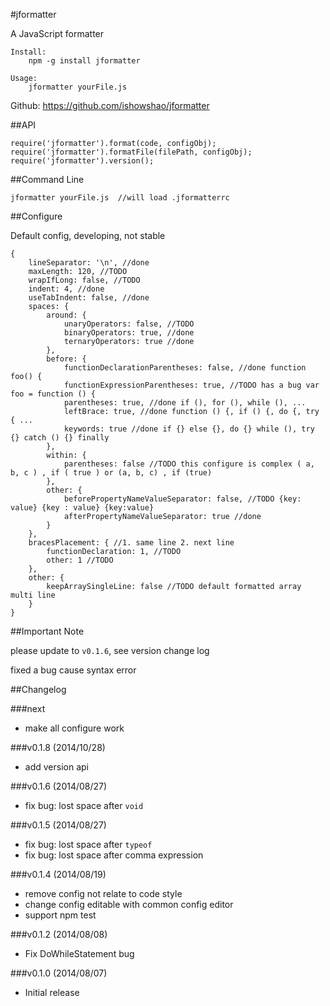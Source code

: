#jformatter

A JavaScript formatter

    Install:
        npm -g install jformatter

    Usage:
        jformatter yourFile.js


Github: <https://github.com/ishowshao/jformatter>

##API

    require('jformatter').format(code, configObj);
    require('jformatter').formatFile(filePath, configObj);
    require('jformatter').version();

##Command Line

    jformatter yourFile.js  //will load .jformatterrc

##Configure

Default config, developing, not stable

    {
        lineSeparator: '\n', //done
        maxLength: 120, //TODO
        wrapIfLong: false, //TODO
        indent: 4, //done
        useTabIndent: false, //done
        spaces: {
            around: {
                unaryOperators: false, //TODO
                binaryOperators: true, //done
                ternaryOperators: true //done
            },
            before: {
                functionDeclarationParentheses: false, //done function foo() {
                functionExpressionParentheses: true, //TODO has a bug var foo = function () {
                parentheses: true, //done if (), for (), while (), ...
                leftBrace: true, //done function () {, if () {, do {, try { ...
                keywords: true //done if {} else {}, do {} while (), try {} catch () {} finally
            },
            within: {
                parentheses: false //TODO this configure is complex ( a, b, c ) , if ( true ) or (a, b, c) , if (true)
            },
            other: {
                beforePropertyNameValueSeparator: false, //TODO {key: value} {key : value} {key:value}
                afterPropertyNameValueSeparator: true //done
            }
        },
        bracesPlacement: { //1. same line 2. next line
            functionDeclaration: 1, //TODO
            other: 1 //TODO
        },
        other: {
            keepArraySingleLine: false //TODO default formatted array multi line
        }
    }

##Important Note

please update to `v0.1.6`, see version change log

fixed a bug cause syntax error

##Changelog

###next

* make all configure work

###v0.1.8 (2014/10/28)

* add version api

###v0.1.6 (2014/08/27)

* fix bug: lost space after `void`

###v0.1.5 (2014/08/27)

* fix bug: lost space after `typeof`
* fix bug: lost space after comma expression

###v0.1.4 (2014/08/19)

* remove config not relate to code style
* change config editable with common config editor
* support npm test

###v0.1.2 (2014/08/08)

* Fix DoWhileStatement bug

###v0.1.0 (2014/08/07)

* Initial release